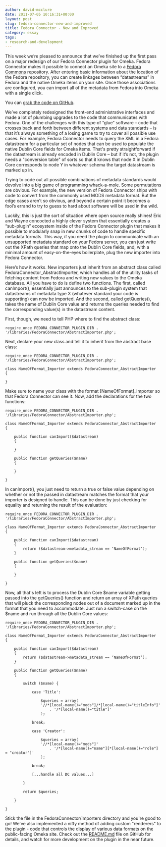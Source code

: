 ```yaml
---
author: david-mcclure
date: 2011-07-05 10:16:31+00:00
layout: post
slug: fedora-connector-new-and-improved
title: Fedora Connector - New and Improved
category: essay
tags:
- research-and-development
---
```


This week we’re pleased to announce that we’ve finished up the first pass on a major redesign of our Fedora Connector plugin for Omeka.  Fedora Connector makes it possible to connect an Omeka site to a [Fedora Commons](http://www.fedora-commons.org/) repository.  After entering basic information about the location of the Fedora repository, you can create linkages between “datastreams” in Fedora and the native Omeka items on your site.  Once those associations are configured, you can import all of the metadata from Fedora into Omeka with a single click.

You can [grab the code on GitHub](https://github.com/scholarslab/FedoraConnector).

We’ve completely redesigned the front-end administrative interfaces and made a lot of plumbing upgrades to the code that communicates with Fedora.  One of the challenges with this type of “glue” software – code that crosses back and forth between different systems and data standards – is that it’s always something of a losing game to try to cover all possible use cases.  For example, Fedora Connector needs to query the XML in a Fedora datastream for a particular set of nodes that can be used to populate the native Dublin Core fields for Omeka items.  That's pretty straightforward if the datastream is already encoded in Dublin Core – but if it’s not, the plugin needs a "conversion table" of sorts so that it knows that node X in Dublin Core corresponds to node Y in whatever schema the target datastream is marked up in.

Trying to code out all possible combinations of metadata standards would devolve into a big game of programming whack-a-mole.  Some permutations are obvious.  For example, the new version of Fedora Connector ships with code to convert from the commonly used MODS metadata format.  But the edge cases aren’t so obvious, and beyond a certain point it becomes a fool’s errand to try to guess to hard about software will be used in the wild.

Luckily, this is just the sort of situation where open source really shines!  Eric and Wayne concocted a highly clever system that essentially creates a “sub-plugin” ecosystem inside of the Fedora Connector plugin that makes it possible to modularly snap in new chunks of code to handle specific metadata formats.  This way, if you need the plugin to communicate with an unsupported metadata standard on your Fedora server, you can just write out the XPath queries that map onto the Dublin Core fields, and, with a minimal amount of easy-on-the-eyes boilerplate, plug the new importer into Fedora Connector.
<!-- more -->
Here’s how it works.  New importers just inherit from an abstract class called FedoraConnector_AbstractImporter, which handles all of the utility tasks of fetching content from Fedora and writing new values to the Omeka database.  All you have to do is define two functions.  The first, called canImport(), essentially just announces to the sub-plugin system that datastreams of metadata type X (whatever standard your code is supporting) can now be imported.  And the second, called getQueries(), takes the name of Dublin Core value and returns the queries needed to find the corresponding value(s) in the datastream content.

First, though, we need to tell PHP where to find the abstract class:

```
require_once FEDORA_CONNECTOR_PLUGIN_DIR . '/libraries/FedoraConnector/AbstractImporter.php';
```

Next, declare your new class and tell it to inherit from the abstract base class:

```
require_once FEDORA_CONNECTOR_PLUGIN_DIR . '/libraries/FedoraConnector/AbstractImporter.php';

class NameOfFormat_Importer extends FedoraConnector_AbstractImporter
{

}
```

Make sure to name your class with the format [NameOfFormat]_Importer so that Fedora Connector can see it.  Now, add the declarations for the two functions:

```
require_once FEDORA_CONNECTOR_PLUGIN_DIR . '/libraries/FedoraConnector/AbstractImporter.php';

class NameOfFormat_Importer extends FedoraConnector_AbstractImporter
{

	public function canImport($datastream)
	{

	}

	public function getQueries($name)
	{

	}

}

```

In canImport(), you just need to return a true or false value depending on whether or not the passed in datastream matches the format that your importer is designed to handle.  This can be done by just checking for equality and returning the result of the evaluation:

```
require_once FEDORA_CONNECTOR_PLUGIN_DIR . '/libraries/FedoraConnector/AbstractImporter.php';

class NameOfFormat_Importer extends FedoraConnector_AbstractImporter
{

	public function canImport($datastream)
	{
		return ($datastream->metadata_stream == ‘NameOfFormat’);
	}

	public function getQueries($name)
	{

	}

}

```

Now, all that's left is to process the Dublin Core $name variable getting passed into the getQueries() function and return an array of XPath queries that will pluck the corresponding nodes out of a document marked up in the format that you need to accommodate.  Just run a switch-case on the $name and run through all the Dublin Core values:

```
require_once FEDORA_CONNECTOR_PLUGIN_DIR . '/libraries/FedoraConnector/AbstractImporter.php';

class NameOfFormat_Importer extends FedoraConnector_AbstractImporter
{

	public function canImport($datastream)
	{
		return ($datastream->metadata_stream == ‘NameOfFormat’);
	}

	public function getQueries($name)
	{

		switch ($name) {

			case 'Title':

				$queries = array(
				'//*[local-name()="mods"]/*[local-name()="titleInfo"]'
					. '/*[local-name()="title"]'
				);

			break;

			case 'Creator':

				$queries = array(
				'//*[local-name()="mods"]'
					. '/*[local-name()="name"][*[local-name()="role"] = "creator"]'
				);

			break;

			[...handle all DC values...]

		}

		return $queries;

	}

}

```

Stick the file in the FedoraConnector/Importers directory and you're good to go!  We've also implemented a nifty method of adding custom "renderers" to the plugin - code that controls the display of various data formats on the public-facing Omeka site.  Check out the [README.md](https://github.com/scholarslab/FedoraConnector/blob/master/README.md) file on GitHub for details, and watch for more development on the plugin in the near future.
